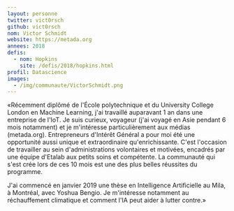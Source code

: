 ```yaml
---
layout: personne
twitter: vict0rsch
github: vict0rsch
nom: Victor Schmidt
website: https://metada.org
annees: 2018
defis:
  - nom: Hopkins
    site: /defis/2018/hopkins.html
profil: Datascience
images:
  - /img/communaute/VictorSchmidt.png
---
```


«Récemment diplômé de l'École polytechnique et du University College
London en Machine Learning, j'ai travaillé auparavant 1 an dans une entreprise de l'IoT.
Je suis curieux, voyageur (j'ai voyagé en Asie pendant 6 mois notamment) et je
m'intéresse particulièrement aux médias (metada.org). Entrepreneurs d'Intérêt Général
a pour moi été une opportunité aussi unique et extraordinaire qu'enrichissante. C'est l'occasion
de travailler au sein d'administrations volontaires et motivées, encadrés par une équipe
d'Etalab aux petits soins et compétente. La communauté qui s'est crée lors de ces 10 mois est une
des plus belles réussites du programme.

J'ai commencé en janvier 2019 une thèse en Intelligence Artificielle au Mila, à Montréal, avec Yoshua Bengio.
Je m'intéresse notamment au réchauffement climatique et comment l'IA peut aider à lutter contre.»
